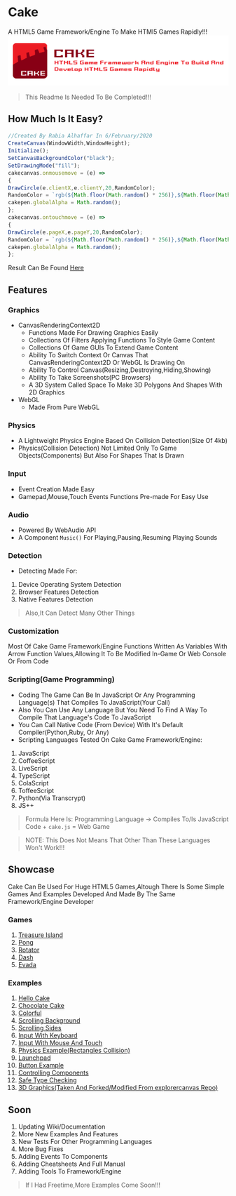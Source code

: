 # Cake
A HTML5 Game Framework/Engine To Make HTMl5 Games Rapidly!!!
<img src="CAKE.png">
> This Readme Is Needed To Be Completed!!!

## How Much Is It Easy?
```javascript
//Created By Rabia Alhaffar In 6/February/2020
CreateCanvas(WindowWidth,WindowHeight);
Initialize();
SetCanvasBackgroundColor("black");
SetDrawingMode("fill");
cakecanvas.onmousemove = (e) => 
{
DrawCircle(e.clientX,e.clientY,20,RandomColor);
RandomColor = `rgb(${Math.floor(Math.random() * 256)},${Math.floor(Math.random() * 256)},${Math.floor(Math.random() * 256)})`;
cakepen.globalAlpha = Math.random();
};
cakecanvas.ontouchmove = (e) =>
{
DrawCircle(e.pageX,e.pageY,20,RandomColor);
RandomColor = `rgb(${Math.floor(Math.random() * 256)},${Math.floor(Math.random() * 256)},${Math.floor(Math.random() * 256)})`;
cakepen.globalAlpha = Math.random();    
};
```
Result Can Be Found [Here](https://rabios.github.io/Cake/examples/input_03.html)
## Features

### Graphics
- CanvasRenderingContext2D
  - Functions Made For Drawing Graphics Easily
  - Collections Of Filters Applying Functions To Style Game Content
  - Collections Of Game GUIs To Extend Game Content
  - Ability To Switch Context Or Canvas That CanvasRenderingContext2D Or WebGL Is Drawing On
  - Ability To Control Canvas(Resizing,Destroying,Hiding,Showing)
  - Ability To Take Screenshots(PC Browsers)
  - A 3D System Called Space To Make 3D Polygons And Shapes With 2D Graphics
- WebGL
  - Made From Pure WebGL

### Physics
- A Lightweight Physics Engine Based On Collision Detection(Size Of 4kb)
- Physics(Collision Detection) Not Limited Only To Game Objects(Components) But Also For Shapes That Is Drawn

### Input
- Event Creation Made Easy
- Gamepad,Mouse,Touch Events Functions Pre-made For Easy Use

### Audio
- Powered By WebAudio API
- A Component `Music()` For Playing,Pausing,Resuming Playing Sounds 

### Detection
- Detecting Made For:
1. Device Operating System Detection
2. Browser Features Detection
3. Native Features Detection

> Also,It Can Detect Many Other Things

### Customization
Most Of Cake Game Framework/Engine Functions Written As Variables With Arrow Function Values,Allowing It To Be Modified In-Game Or Web Console Or From Code

### Scripting(Game Programming)
- Coding The Game Can Be In JavaScript Or Any Programming Language(s) That Compiles To JavaScript(Your Call)
- Also You Can Use Any Language But You Need To Find A Way To Compile That Language's Code To JavaScript
- You Can Call Native Code (From Device) With It's Default Compiler(Python,Ruby, Or Any)
- Scripting Languages Tested On Cake Game Framework/Engine:
1. JavaScript 
2. CoffeeScript
3. LiveScript
4. TypeScript
5. ColaScript
6. ToffeeScript
7. Python(Via Transcrypt)
8. JS++

> Formula Here Is: Programming Language -> Compiles To/Is JavaScript Code + `cake.js` = Web Game

> NOTE: This Does Not Means That Other Than These Languages Won't Work!!!

## Showcase
Cake Can Be Used For Huge HTML5 Games,Altough There Is Some Simple Games And Examples Developed And Made By The Same Framework/Engine Developer

### Games

1. [Treasure Island](https://rabios.github.io/Cake/games/treasure_island.html)
2. [Pong](https://rabios.github.io/Cake/games/pong.html)
3. [Rotator](https://rabios.github.io/Cake/games/rotator.html)
4. [Dash](https://rabios.github.io/Cake/games/dash.html)
5. [Evada](https://rabios.github.io/Cake/games/evada.html)

### Examples

1. [Hello Cake](https://rabios.github.io/Cake/examples/graphics_01.html)
2. [Chocolate Cake](https://rabios.github.io/Cake/examples/graphics_02.html)
3. [Colorful](https://rabios.github.io/Cake/examples/graphics_03.html)
4. [Scrolling Background](https://rabios.github.io/Cake/examples/component_03.html)
5. [Scrolling Sides](https://rabios.github.io/Cake/examples/component_02.html)
6. [Input With Keyboard](https://rabios.github.io/Cake/examples/input_01.html)
7. [Input With Mouse And Touch](https://rabios.github.io/Cake/examples/input_03.html)
8. [Physics Example(Rectangles Collision)](https://rabios.github.io/Cake/examples/physics_01.html)
9. [Launchpad](https://rabios.github.io/Cake/examples/launchpad.html)
10. [Button Example](https://rabios.github.io/Cake/examples/button_01.html)
11. [Controlling Components](https://rabios.github.io/Cake/examples/component_01.html)
12. [Safe Type Checking](https://rabios.github.io/Cake/examples/compiler_01.html)
13. [3D Graphics(Taken And Forked/Modified From explorercanvas Repo)](https://rabios.github.io/Cake/examples/graphics_04.html)

## Soon
1. Updating Wiki/Documentation
2. More New Examples And Features
3. New Tests For Other Programming Languages
4. More Bug Fixes
5. Adding Events To Components
6. Adding Cheatsheets And Full Manual
7. Adding Tools To Framework/Engine

> If I Had Freetime,More Examples Come Soon!!! 
